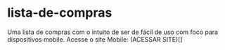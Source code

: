 # lista-de-compras
Uma lista de compras com o intuito de ser de fácil de uso com foco para dispositivos mobile.
Acesse o site Mobile: (ACESSAR SITE)[]
